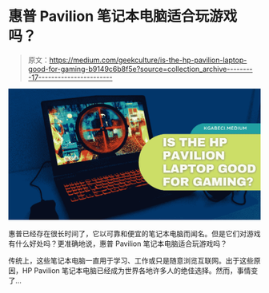 # 惠普 Pavilion 笔记本电脑适合玩游戏吗？

> 原文：<https://medium.com/geekculture/is-the-hp-pavilion-laptop-good-for-gaming-b9149c6b8f5e?source=collection_archive---------17----------------------->

![](img/5b579dbb865f26cce49b5124fc6426c6.png)

惠普已经存在很长时间了，它以可靠和便宜的笔记本电脑而闻名。但是它们对游戏有什么好处吗？更准确地说，惠普 Pavilion 笔记本电脑适合玩游戏吗？

传统上，这些笔记本电脑一直用于学习、工作或只是随意浏览互联网。出于这些原因，HP Pavilion 笔记本电脑已经成为世界各地许多人的绝佳选择。然而，事情变了…